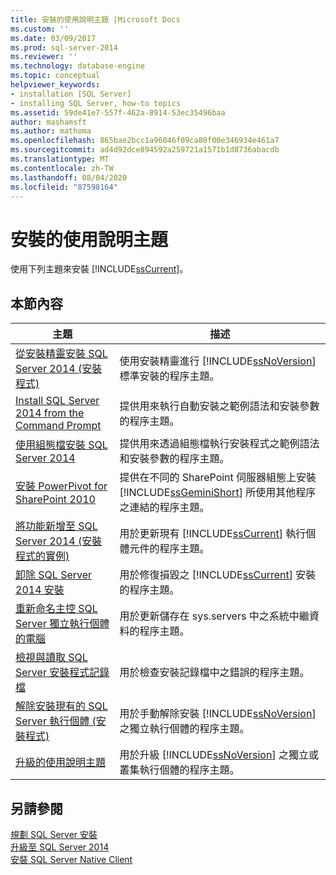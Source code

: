 ```yaml
---
title: 安裝的使用說明主題 |Microsoft Docs
ms.custom: ''
ms.date: 03/09/2017
ms.prod: sql-server-2014
ms.reviewer: ''
ms.technology: database-engine
ms.topic: conceptual
helpviewer_keywords:
- installation [SQL Server]
- installing SQL Server, how-to topics
ms.assetid: 59de41e7-557f-462a-8914-53ec35496baa
author: mashamsft
ms.author: mathoma
ms.openlocfilehash: 865bae2bcc1a96046f09ca80f00e346934e461a7
ms.sourcegitcommit: ad4d92dce894592a259721a1571b1d8736abacdb
ms.translationtype: MT
ms.contentlocale: zh-TW
ms.lasthandoff: 08/04/2020
ms.locfileid: "87598164"
---
```

# <a name="installation-how-to-topics"></a>安裝的使用說明主題
  使用下列主題來安裝 [!INCLUDE[ssCurrent](../../includes/sscurrent-md.md)]。  
  
## <a name="in-this-section"></a>本節內容  
  
|主題|描述|  
|-----------|-----------------|  
|[從安裝精靈安裝 SQL Server 2014 &#40;安裝程式&#41;](../../database-engine/install-windows/install-sql-server-from-the-installation-wizard-setup.md)|使用安裝精靈進行 [!INCLUDE[ssNoVersion](../../includes/ssnoversion-md.md)] 標準安裝的程序主題。|  
|[Install SQL Server 2014 from the Command Prompt](../../database-engine/install-windows/install-sql-server-from-the-command-prompt.md)|提供用來執行自動安裝之範例語法和安裝參數的程序主題。|  
|[使用組態檔安裝 SQL Server 2014](../../database-engine/install-windows/install-sql-server-using-a-configuration-file.md)|提供用來透過組態檔執行安裝程式之範例語法和安裝參數的程序主題。|  
|[安裝 PowerPivot for SharePoint 2010](../../../2014/sql-server/install/install-powerpivot-for-sharepoint-2010.md)|提供在不同的 SharePoint 伺服器組態上安裝 [!INCLUDE[ssGeminiShort](../../includes/ssgeminishort-md.md)] 所使用其他程序之連結的程序主題。|  
|[將功能新增至 SQL Server 2014 &#40;安裝程式的實例&#41;](../../database-engine/install-windows/add-features-to-an-instance-of-sql-server-setup.md)|用於更新現有 [!INCLUDE[ssCurrent](../../includes/sscurrent-md.md)] 執行個體元件的程序主題。|  
|[卸除 SQL Server 2014 安裝](../../database-engine/install-windows/repair-a-failed-sql-server-installation.md)|用於修復損毀之 [!INCLUDE[ssCurrent](../../includes/sscurrent-md.md)] 安裝的程序主題。|  
|[重新命名主控 SQL Server 獨立執行個體的電腦](../../database-engine/install-windows/rename-a-computer-that-hosts-a-stand-alone-instance-of-sql-server.md)|用於更新儲存在 sys.servers 中之系統中繼資料的程序主題。|  
|[檢視與讀取 SQL Server 安裝程式記錄檔](../../database-engine/install-windows/view-and-read-sql-server-setup-log-files.md)|用於檢查安裝記錄檔中之錯誤的程序主題。|  
|[解除安裝現有的 SQL Server 執行個體 &#40;安裝程式&#41;](../../../2014/sql-server/install/uninstall-an-existing-instance-of-sql-server-setup.md)|用於手動解除安裝 [!INCLUDE[ssNoVersion](../../includes/ssnoversion-md.md)] 之獨立執行個體的程序主題。|  
|[升級的使用說明主題](../../../2014/sql-server/install/upgrade-how-to-topics.md)|用於升級 [!INCLUDE[ssNoVersion](../../includes/ssnoversion-md.md)] 之獨立或叢集執行個體的程序主題。|  
  
## <a name="see-also"></a>另請參閱  
 [規劃 SQL Server 安裝](../../../2014/sql-server/install/planning-a-sql-server-installation.md)   
 [升級至 SQL Server 2014](../../database-engine/install-windows/upgrade-sql-server.md)   
 [安裝 SQL Server Native Client](../../relational-databases/native-client/applications/installing-sql-server-native-client.md)  
  
  
